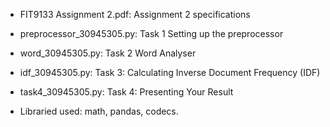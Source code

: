 - FIT9133 Assignment 2.pdf: Assignment 2 specifications
- preprocessor_30945305.py: Task 1 Setting up the preprocessor 
- word_30945305.py: Task 2 Word Analyser
- idf_30945305.py: Task 3: Calculating Inverse Document Frequency (IDF)
- task4_30945305.py: Task 4: Presenting Your Result

- Libraried used: math, pandas, codecs. 
